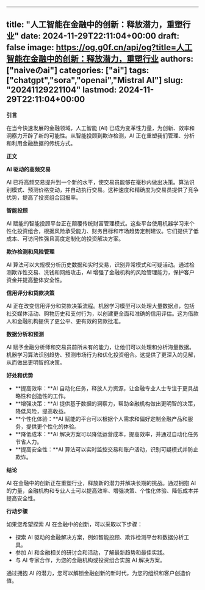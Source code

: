 
---
title: "人工智能在金融中的创新：释放潜力，重塑行业"
date: 2024-11-29T22:11:04+00:00
draft: false
image: https://og.g0f.cn/api/og?title=人工智能在金融中的创新：释放潜力，重塑行业
authors: ["naiveのai"]
categories: ["ai"]
tags: ["chatgpt","sora","openai","Mistral AI"]
slug: "20241129221104"
lastmod: 2024-11-29T22:11:04+00:00
---
**引言**

在当今快速发展的金融领域，人工智能 (AI) 已成为变革性力量，为创新、效率和洞察力开辟了新的可能性。从智能投顾到欺诈检测，AI 正在重塑我们管理、分析和利用金融数据的传统方式。

**正文**

**AI 驱动的高频交易**

AI 已将高频交易提升到一个新的水平，使交易员能够在毫秒内做出决策。算法识别模式、预测价格变动，并自动执行交易。这种速度和精确度为交易员提供了竞争优势，提高了投资组合回报率。

**智能投顾**

AI 赋能的智能投顾平台正在颠覆传统财富管理模式。这些平台使用机器学习来个性化投资组合，根据风险承受能力、财务目标和市场趋势定制建议。它们提供了低成本、可访问性强且高度定制化的投资解决方案。

**欺诈检测和风险管理**

AI 算法可以大规模分析历史数据和实时交易，识别异常模式和可疑活动。通过检测欺诈性交易、洗钱和网络攻击，AI 增强了金融机构的风险管理能力，保护客户资金并提高整体安全性。

**信用评分和贷款决策**

AI 正在改变信用评分和贷款决策流程。机器学习模型可以处理大量数据点，包括社交媒体活动、购物历史和支付行为，以创建更全面和准确的信用评估。这为借款人和金融机构提供了更公平、更有效的贷款批准。

**数据分析和预测**

AI 赋予金融分析师和交易员前所未有的能力，让他们可以处理和分析海量数据。机器学习算法识别趋势、预测市场行为和优化投资组合。这提供了更深入的见解，从而做出更明智的决策。

**好处和优势**

* **提高效率：**AI 自动化任务，释放人力资源，让金融专业人士专注于更具战略性和创造性的工作。
* **增强决策：**AI 提供基于数据的洞察力，帮助金融机构做出更明智的决策，降低风险，提高收益。
* **个性化体验：**AI 赋能的平台可以根据个人需求和偏好定制金融产品和服务，提供更个性化的体验。
* **降低成本：**AI 解决方案可以降低运营成本，提高效率，并通过自动化任务节省人力。
* **提高安全性：**AI 算法可以实时监控交易和账户活动，识别可疑模式并防止欺诈。

**结论**

AI 在金融中的创新正在重塑行业，释放新的潜力并解决长期的挑战。通过拥抱 AI 的力量，金融机构和专业人士可以提高效率、增强决策、个性化体验、降低成本并提高安全性。

**行动步骤**

如果您希望探索 AI 在金融中的创新，可以采取以下步骤：

* 探索 AI 驱动的金融解决方案，例如智能投顾、欺诈检测平台和数据分析工具。
* 参加 AI 和金融相关的研讨会和活动，了解最新趋势和最佳实践。
* 与 AI 专家合作，为您的金融机构或投资组合实施 AI 解决方案。

通过拥抱 AI 的潜力，您可以解锁金融创新的新时代，为您的组织和客户创造价值。